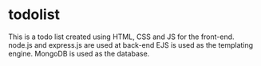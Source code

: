 # todolist
This is a todo list created using HTML, CSS and JS for the front-end.
node.js and express.js are used at back-end
EJS is used as the templating engine.
MongoDB is used as the database.
